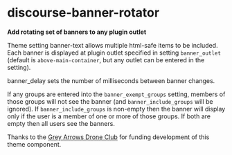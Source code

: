 # discourse-banner-rotator

**Add rotating set of banners to any plugin outlet**

Theme setting banner-text allows multiple html-safe items to be included. Each banner is displayed
at plugin outlet specified in setting `banner_outlet` (default is `above-main-container`, but any outlet
can be entered in the setting).

banner_delay sets the number of milliseconds between banner changes.

If any groups are entered into the `banner_exempt_groups` setting, members of those groups will
not see the banner (and `banner_include_groups` will be ignored). If `banner_include_groups` is
non-empty then the banner will display only if the user is a member of one or more of those groups.
If both are empty then all users see the banners.

Thanks to the [Grey Arrows Drone Club](https://greyarro.ws/) for funding development of this theme component.
